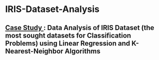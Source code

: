 # IRIS-Dataset-Analysis

## <u> Case Study </u> : Data Analysis of IRIS Dataset (the most sought datasets for Classification Problems) using Linear Regression and K-Nearest-Neighbor Algorithms
